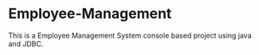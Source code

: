 # Employee-Management
 This is a Employee Management System console based project using java and JDBC.
